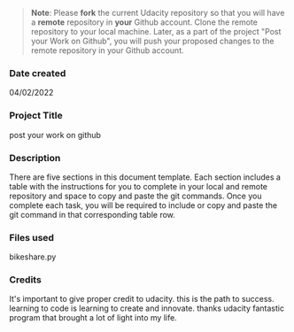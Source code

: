 >**Note**: Please **fork** the current Udacity repository so that you will have a **remote** repository in **your** Github account. Clone the remote repository to your local machine. Later, as a part of the project "Post your Work on Github", you will push your proposed changes to the remote repository in your Github account.

### Date created

04/02/2022


### Project Title

post your work on github

### Description
  There are five sections in this document template. Each section includes a table with the instructions for you to complete in your local and remote repository and space to copy and paste the git commands. Once you complete each task, you will be required to include or copy and paste the git command in that corresponding table row.


### Files used
bikeshare.py

### Credits
It's important to give proper credit to udacity.
this is the path to success.
learning to code is learning to create and innovate.
thanks udacity fantastic program that brought a lot of light into my life.
